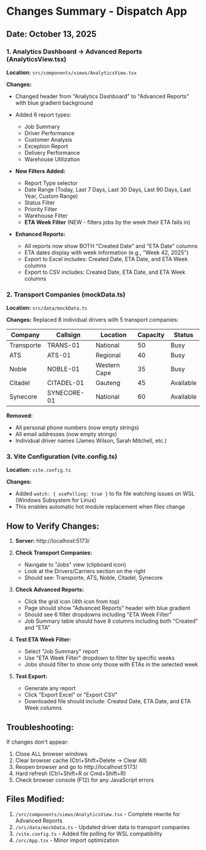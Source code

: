 # Changes Summary - Dispatch App

## Date: October 13, 2025

### 1. Analytics Dashboard → Advanced Reports (AnalyticsView.tsx)

**Location:** `src/components/views/AnalyticsView.tsx`

**Changes:**
- Changed header from "Analytics Dashboard" to "Advanced Reports" with blue gradient background
- Added 6 report types:
  - Job Summary
  - Driver Performance
  - Customer Analysis
  - Exception Report
  - Delivery Performance
  - Warehouse Utilization

- **New Filters Added:**
  - Report Type selector
  - Date Range (Today, Last 7 Days, Last 30 Days, Last 90 Days, Last Year, Custom Range)
  - Status Filter
  - Priority Filter
  - Warehouse Filter
  - **ETA Week Filter** (NEW - filters jobs by the week their ETA falls in)

- **Enhanced Reports:**
  - All reports now show BOTH "Created Date" and "ETA Date" columns
  - ETA dates display with week information (e.g., "Week 42, 2025")
  - Export to Excel includes: Created Date, ETA Date, and ETA Week columns
  - Export to CSV includes: Created Date, ETA Date, and ETA Week columns

### 2. Transport Companies (mockData.ts)

**Location:** `src/data/mockData.ts`

**Changes:**
Replaced 8 individual drivers with 5 transport companies:

| Company | Callsign | Location | Capacity | Status |
|---------|----------|----------|----------|--------|
| Transporte | TRANS-01 | National | 50 | Busy |
| ATS | ATS-01 | Regional | 40 | Busy |
| Noble | NOBLE-01 | Western Cape | 35 | Busy |
| Citadel | CITADEL-01 | Gauteng | 45 | Available |
| Synecore | SYNECORE-01 | National | 60 | Available |

**Removed:**
- All personal phone numbers (now empty strings)
- All email addresses (now empty strings)
- Individual driver names (James Wilson, Sarah Mitchell, etc.)

### 3. Vite Configuration (vite.config.ts)

**Location:** `vite.config.ts`

**Changes:**
- Added `watch: { usePolling: true }` to fix file watching issues on WSL (Windows Subsystem for Linux)
- This enables automatic hot module replacement when files change

## How to Verify Changes:

1. **Server:** http://localhost:5173/

2. **Check Transport Companies:**
   - Navigate to "Jobs" view (clipboard icon)
   - Look at the Drivers/Carriers section on the right
   - Should see: Transporte, ATS, Noble, Citadel, Synecore

3. **Check Advanced Reports:**
   - Click the grid icon (4th icon from top)
   - Page should show "Advanced Reports" header with blue gradient
   - Should see 6 filter dropdowns including "ETA Week Filter"
   - Job Summary table should have 8 columns including both "Created" and "ETA"

4. **Test ETA Week Filter:**
   - Select "Job Summary" report
   - Use "ETA Week Filter" dropdown to filter by specific weeks
   - Jobs should filter to show only those with ETAs in the selected week

5. **Test Export:**
   - Generate any report
   - Click "Export Excel" or "Export CSV"
   - Downloaded file should include: Created Date, ETA Date, and ETA Week columns

## Troubleshooting:

If changes don't appear:
1. Close ALL browser windows
2. Clear browser cache (Ctrl+Shift+Delete → Clear All)
3. Reopen browser and go to http://localhost:5173/
4. Hard refresh (Ctrl+Shift+R or Cmd+Shift+R)
5. Check browser console (F12) for any JavaScript errors

## Files Modified:

1. `/src/components/views/AnalyticsView.tsx` - Complete rewrite for Advanced Reports
2. `/src/data/mockData.ts` - Updated driver data to transport companies
3. `/vite.config.ts` - Added file polling for WSL compatibility
4. `/src/App.tsx` - Minor import optimization
